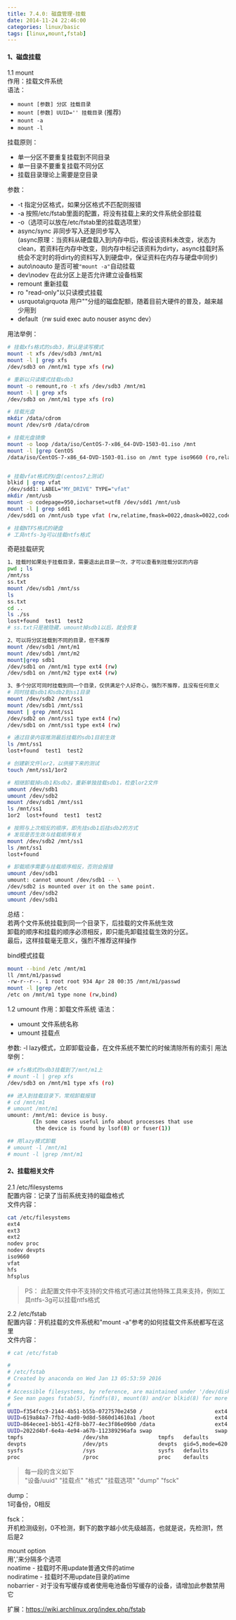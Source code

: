 ```yaml
---
title: 7.4.0: 磁盘管理-挂载
date: 2014-11-24 22:46:00
categories: linux/basic
tags: [linux,mount,fstab]
---
```


#### 1、磁盘挂载

1.1 mount  
作用：挂载文件系统  
语法：
- `mount [参数] 分区 挂载目录`
- `mount [参数] UUID='' 挂载目录` (推荐)
- `mount -a`
- `mount -l`

挂载原则：
- 单一分区不要重复挂载到不同目录
- 单一目录不要重复挂载不同分区
- 挂载目录理论上需要是空目录

参数：
- -t 指定分区格式，如果分区格式不匹配则报错
- -a 按照/etc/fstab里面的配置，将没有挂载上来的文件系统全部挂载
- -o（选项可以放在/etc/fstab里的挂载选项里）
 - async/sync 非同步写入还是同步写入  
(async原理：当资料从硬盘载入到内存中后，假设该资料未改变，状态为clean，若资料在内存中改变，则内存中标记该资料为dirty，async挂载时系统会不定时的将dirty的资料写入到硬盘中，保证资料在内存与硬盘中同步)
 - auto\noauto 是否可被`"mount -a"`自动挂载
 - dev\nodev 在此分区上是否允许建立设备档案
 - remount 重新挂载
 - ro "read-only"以只读模式挂载
 - usrquota\grquota 用户"\"分组的磁盘配额，随着目前大硬件的普及，越来越少用到
 - default（rw suid exec auto nouser async dev）

用法举例：
``` bash
# 挂载xfs格式的sdb3，默认是读写模式
mount -t xfs /dev/sdb3 /mnt/m1
mount -l | grep xfs
/dev/sdb3 on /mnt/m1 type xfs (rw)

# 重新以只读模式挂载sdb3
mount -o remount,ro -t xfs /dev/sdb3 /mnt/m1
mount -l | grep xfs
/dev/sdb3 on /mnt/m1 type xfs (ro)

# 挂载光盘
mkdir /data/cdrom
mount /dev/sr0 /data/cdrom

# 挂载光盘镜像
mount -o loop /data/iso/CentOS-7-x86_64-DVD-1503-01.iso /mnt
mount -l |grep CentOS
/data/iso/CentOS-7-x86_64-DVD-1503-01.iso on /mnt type iso9660 (ro,relatime) [CentOS 7 x86_64]


# 挂载vfat格式的U盘(centos7上测试)
blkid | grep vfat
/dev/sdd1: LABEL="MY_DRIVE" TYPE="vfat"
mkdir /mnt/usb
mount -o codepage=950,iocharset=utf8 /dev/sdd1 /mnt/usb
mount -l | grep sdd1
/dev/sdd1 on /mnt/usb type vfat (rw,relatime,fmask=0022,dmask=0022,codepage=950,iocharset=utf8,shortname=mixed,errors=remount-ro) [MY_DRIVE]

# 挂载NTFS格式的硬盘
# 工具ntfs-3g可以挂载ntfs格式
```

奇葩挂载研究
``` bash
1、挂载时如果处于挂载目录，需要退出此目录一次，才可以查看到挂载分区的内容
pwd ; ls
/mnt/ss
ss.txt
mount /dev/sdb1 /mnt/ss
ls
ss.txt
cd ..
ls ./ss
lost+found  test1  test2             
# ss.txt只是被隐藏，umount掉sdb1以后，就会恢复

2、可以将分区挂载到不同的目录，但不推荐
mount /dev/sdb1 /mnt/m1
mount /dev/sdb1 /mnt/m2
mount|grep sdb1
/dev/sdb1 on /mnt/m1 type ext4 (rw)
/dev/sdb1 on /mnt/m2 type ext4 (rw)

3、多个分区可同时挂载到同一个目录，仅供满足个人好奇心，强烈不推荐，且没有任何意义
# 同时挂载sdb1和sdb2到ss1目录
mount /dev/sdb2 /mnt/ss1
mount /dev/sdb1 /mnt/ss1
mount | grep /mnt/ss1
/dev/sdb2 on /mnt/ss1 type ext4 (rw)
/dev/sdb1 on /mnt/ss1 type ext4 (rw)

# 通过目录内容推测最后挂载的sdb1目前生效
ls /mnt/ss1
lost+found  test1  test2

# 创建新文件lor2，以供接下来的测试
touch /mnt/ss1/1or2

# 相继卸载掉sdb1和sdb2，重新单独挂载sdb1，检查lor2文件
umount /dev/sdb1
umount /dev/sdb2
mount /dev/sdb1 /mnt/ss1
ls /mnt/ss1
1or2  lost+found  test1  test2

# 按照与上次相反的顺序，即先挂sdb1后挂sdb2的方式
# 发现是否生效与挂载顺序有关
mount /dev/sdb2 /mnt/ss1
ls /mnt/ss1
lost+found

# 卸载顺序需要与挂载顺序相反，否则会报错
umount /dev/sdb1
umount: cannot umount /dev/sdb1 -- \
/dev/sdb2 is mounted over it on the same point.
umount /dev/sdb2
umount /dev/sdb1
```
总结：  
若两个文件系统挂载到同一个目录下，后挂载的文件系统生效  
卸载的顺序和挂载的顺序必须相反，即只能先卸载挂载生效的分区。  
最后，这样挂载毫无意义，强烈不推荐这样操作  

bind模式挂载
``` bash
mount --bind /etc /mnt/m1
ll /mnt/m1/passwd
-rw-r--r--. 1 root root 934 Apr 28 00:35 /mnt/m1/passwd
mount -l |grep /etc
/etc on /mnt/m1 type none (rw,bind)
```

1.2 umount
作用：卸载文件系统
语法：
- umount 文件系统名称
- umount 挂载点

参数:
-l lazy模式，立即卸载设备，在文件系统不繁忙的时候清除所有的索引
用法举例：
``` bash
## xfs格式的sdb3挂载到了/mnt/m1上
# mount -l | grep xfs
/dev/sdb3 on /mnt/m1 type xfs (ro)

## 进入到挂载目录下，常规卸载报错
# cd /mnt/m1
# umount /mnt/m1
umount: /mnt/m1: device is busy.
        (In some cases useful info about processes that use
         the device is found by lsof(8) or fuser(1))

## 用lazy模式卸载
# umount -l /mnt/m1
# mount -l |grep /mnt/m1
```

#### 2、挂载相关文件

2.1 /etc/filesystems  
配置内容：记录了当前系统支持的磁盘格式  
文件内容：  
``` bash
cat /etc/filesystems
ext4
ext3
ext2
nodev proc
nodev devpts
iso9660
vfat
hfs
hfsplus
```
> PS：
此配置文件中不支持的文件格式可通过其他特殊工具来支持，例如工具ntfs-3g可以挂载ntfs格式


2.2 /etc/fstab  
配置内容：开机挂载的文件系统和"mount -a"参考的如何挂载文件系统都写在这里  
文件内容：  
``` bash
# cat /etc/fstab

#
# /etc/fstab
# Created by anaconda on Wed Jan 13 05:53:59 2016
#
# Accessible filesystems, by reference, are maintained under '/dev/disk'
# See man pages fstab(5), findfs(8), mount(8) and/or blkid(8) for more info
#
UUID=f354fcc9-2144-4b51-b55b-0727570e2450 /                       ext4    defaults        1 1
UUID=619a84a7-7fb2-4ad0-9d8d-5860d14610a1 /boot                   ext4    defaults        1 2
UUID=864ecee1-bb51-42f8-bb77-4ec3f86e09b0 /data                   ext4    defaults        1 2
UUID=2022d4bf-6e4a-4e94-a67b-112389296afa swap                    swap    defaults        0 0
tmpfs                   /dev/shm                tmpfs   defaults        0 0
devpts                  /dev/pts                devpts  gid=5,mode=620  0 0
sysfs                   /sys                    sysfs   defaults        0 0
proc                    /proc                   proc    defaults        0 0
```
> 每一段的含义如下  
"设备/uuid"  "挂载点"  "格式"  "挂载选项"  "dump"  "fsck"  
>
dump：  
1可备份，0相反
>
fsck：  
开机检测级别，0不检测，剩下的数字越小优先级越高，也就是说，先检测1，然后是2
>  
mount option  
用','来分隔多个选项  
noatime - 挂载时不用update普通文件的atime  
nodiratime - 挂载时不用update目录的atime  
nobarrier - 对于没有写缓存或者使用电池备份写缓存的设备，请增加此参数禁用它

扩展：https://wiki.archlinux.org/index.php/fstab
